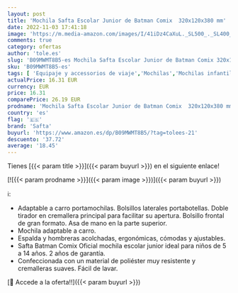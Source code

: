 ```yaml
---
layout: post
title: 'Mochila Safta Escolar Junior de Batman Comix  320x120x380 mm'
date: 2022-11-03 17:41:18
image: 'https://m.media-amazon.com/images/I/41iDz4CaXuL._SL500_._SL400_.jpg'
comments: true
category: ofertas
author: 'tole.es'
slug: 'B09MWMT8B5-es Mochila Safta Escolar Junior de Batman Comix 320x120x380 mm'
sku: 'B09MWMT8B5-es'
tags: [ 'Equipaje y accessorios de viaje','Mochilas','Mochilas infantiles','Moda','escolar','mochila','safta','🇪🇸', ]
actualPrice: 16.31 EUR
currency: EUR
price: 16.31
comparePrice: 26.19 EUR
prodname: 'Mochila Safta Escolar Junior de Batman Comix  320x120x380 mm'
country: 'es'
flag: '🇪🇸'
brand: 'Safta'
buyurl: 'https://www.amazon.es/dp/B09MWMT8B5/?tag=tolees-21'
descuento: '37.72'
average: '18.45'
---
```


Tienes [{{< param title >}}]({{< param buyurl >}}) en el siguiente enlace!

[![{{< param prodname >}}]({{< param image >}})]({{< param buyurl >}})

ℹ️:

- Adaptable a carro portamochilas. Bolsillos laterales portabotellas. Doble tirador en cremallera principal para facilitar su apertura. Bolsillo frontal de gran formato. Asa de mano en la parte superior.
- Mochila adaptable a carro.
- Espalda y hombreras acolchadas, ergonómicas, cómodas y ajustables.
- Safta Batman Comix Oficial mochila escolar junior ideal para niños de 5 a 14 años. 2 años de garantía.
- Confeccionada con un material de poliéster muy resistente y cremalleras suaves. Fácil de lavar.

[🛒 Accede a la oferta!!]({{< param buyurl >}})
